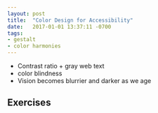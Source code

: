 ```yaml
---
layout: post
title:  "Color Design for Accessibility"
date:   2017-01-01 13:37:11 -0700
tags:
- gestalt
- color harmonies
---
```

* Contrast ratio + gray web text
* color blindness
* Vision becomes blurrier and darker as we age

<!--more-->
## Exercises
